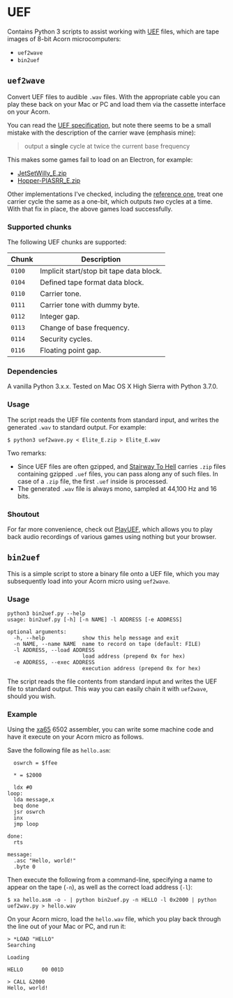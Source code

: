 # UEF

Contains Python 3 scripts to assist working with [UEF](https://en.wikipedia.org/wiki/Unified_Emulator_Format)
files, which are tape images of 8-bit Acorn microcomputers:

* `uef2wave`
* `bin2uef`

## `uef2wave`

Convert UEF files to audible `.wav` files. With the appropriate cable you can
play these back on your Mac or PC and load them via the cassette interface on
your Acorn.

You can read the [UEF specification](http://electrem.emuunlim.com/UEFSpecs.htm),
but note there seems to be a small mistake with the description of the carrier
wave (emphasis mine):

> output a **single** cycle at twice the current base frequency

This makes some games fail to load on an Electron, for example:

* [JetSetWilly_E.zip](https://www.stairwaytohell.com/electron/uefarchive/Tynesoft/JetSetWilly_E.zip)
* [Hopper-PIASRR_E.zip](https://www.stairwaytohell.com/electron/uefarchive/SuperiorReRelease/Hopper-PIASRR_E.zip)

Other implementations I've checked, including the [reference one](https://github.com/TomHarte/CLK/blob/master/Storage/Tape/Formats/TapeUEF.cpp),
treat one carrier cycle the same as a one-bit, which outputs _two_ cycles at a
time. With that fix in place, the above games load successfully.

### Supported chunks

The following UEF chunks are supported:

Chunk  | Description
-------|------------
`0100` | Implicit start/stop bit tape data block.
`0104` | Defined tape format data block.
`0110` | Carrier tone.
`0111` | Carrier tone with dummy byte.
`0112` | Integer gap.
`0113` | Change of base frequency.
`0114` | Security cycles.
`0116` | Floating point gap.

### Dependencies

A vanilla Python 3.x.x. Tested on Mac OS X High Sierra with Python 3.7.0.

### Usage

The script reads the UEF file contents from standard input, and writes the
generated `.wav` to standard output.  For example:

```
$ python3 uef2wave.py < Elite_E.zip > Elite_E.wav
```

Two remarks:

* Since UEF files are often gzipped, and [Stairway To Hell](https://www.stairwaytohell.com)
  carries `.zip` files containing gzipped `.uef` files, you can pass along any
  of such files. In case of a `.zip` file, the first `.uef` inside is processed.
* The generated `.wav` file is always mono, sampled at 44,100 Hz and 16 bits.

### Shoutout

For far more convenience, check out [PlayUEF](http://www.8bitkick.cc/playuef.html),
which allows you to play back audio recordings of various games using nothing
but your browser.

## `bin2uef`

This is a simple script to store a binary file onto a UEF file, which you may
subsequently load into your Acorn micro using `uef2wave`.

### Usage

```
python3 bin2uef.py --help
usage: bin2uef.py [-h] [-n NAME] -l ADDRESS [-e ADDRESS]

optional arguments:
  -h, --help            show this help message and exit
  -n NAME, --name NAME  name to record on tape (default: FILE)
  -l ADDRESS, --load ADDRESS
                        load address (prepend 0x for hex)
  -e ADDRESS, --exec ADDRESS
                        execution address (prepend 0x for hex)
```

The script reads the file contents from standard input and writes the UEF file
to standard output. This way you can easily chain it with `uef2wave`, should you
wish.

### Example

Using the [xa65](http://www.floodgap.com/retrotech/xa/) 6502 assembler, you can
write some machine code and have it execute on your Acorn micro as follows.

Save the following file as `hello.asm`:

```
  oswrch = $ffee

  * = $2000

  ldx #0
loop: 
  lda message,x
  beq done
  jsr oswrch
  inx
  jmp loop
  
done:
  rts

message:
  .asc "Hello, world!"
  .byte 0
```

Then execute the following from a command-line, specifying a name to appear on
the tape (`-n`), as well as the correct load address (`-l`):

```
$ xa hello.asm -o - | python bin2uef.py -n HELLO -l 0x2000 | python uef2wav.py > hello.wav
```

On your Acorn micro, load the `hello.wav` file, which you play back through the
line out of your Mac or PC, and run it:

```
> *LOAD "HELLO"
Searching

Loading

HELLO      00 001D

> CALL &2000
Hello, world!
```
